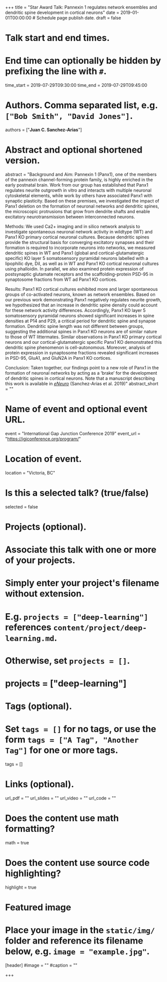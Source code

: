 +++
title = "Star Award Talk: Pannexin 1 regulates network ensembles and dendritic spine development in cortical neurons"
date = 2019-01-01T00:00:00  # Schedule page publish date.
draft = false

# Talk start and end times.
#   End time can optionally be hidden by prefixing the line with `#`.
time_start = 2019-07-29T09:30:00
time_end = 2019-07-29T09:45:00

# Authors. Comma separated list, e.g. `["Bob Smith", "David Jones"]`.
authors = ["**Juan C. Sanchez-Arias**"]

# Abstract and optional shortened version.
abstract = "Background and Aim: Pannexin 1 (Panx1), one of the members of the pannexin channel-forming protein family, is highly enriched in the early postnatal brain. Work from our group has established that Panx1 regulates neurite outgrowth in vitro and interacts with multiple neuronal cytoskeletal elements, while work by others have associated Panx1 with synaptic plasticity. Based on these premises, we investigated the impact of Panx1 deletion on the formation of neuronal networks and dendritic spines, the microscopic protrusions that grow from dendrite shafts and enable excitatory neurotransmission between interconnected neurons.

Methods: We used Ca2+ imaging and in silico network analysis to investigate spontaneous neuronal network activity in wildtype (WT) and Panx1 KO primary cortical neuronal cultures. Because dendritic spines provide the structural basis for converging excitatory synapses and their formation is required to incorporate neurons into networks, we measured dendritic spines in WT and Panx1 (global and cortical-glutamatergic specific) KO layer 5 somatosensory pyramidal neurons labelled with a lipophilic dye, DiI, as well as in WT and Panx1 KO cortical neuronal cultures using phalloidin. In parallel, we also examined protein expression of postsynaptic glutamate receptors and the scaffolding-protein PSD-95 in synaptosome fractions from WT ad Panx1 KO cortices.

Results: Panx1 KO cortical cultures exhibited more and larger spontaneous groups of co-activated neurons, known as network ensembles. Based on our previous work demonstrating Panx1 negatively regulates neurite growth, we hypothesized that an increase in dendritic spine density could account for these network activity differences. Accordingly, Panx1 KO layer 5 somatosensory pyramidal neurons showed significant increases in spine densities at P14 and P29, a critical period for dendritic spine and synapse formation. Dendritic spine length was not different between groups, suggesting the additional spines in Panx1 KO neurons are of similar nature to those of WT littermates. Similar observations in Panx1 KO primary cortical neurons and our cortical-glutamatergic specific Panx1 KO demonstrated this dendritic spine phenomenon is cell-autonomous. Moreover, analysis of protein expression in synaptosome fractions revealed significant increases in PSD-95, GluA1, and GluN2A in Panx1 KO cortices.

Conclusion: Taken together, our findings point to a new role of Panx1 in the formation of neuronal networks by acting as a ‘brake’ for the development of dendritic spines in cortical neurons. Note that a manuscript describing this work is available in [*eNeuro*](https://www.eneuro.org/content/6/3/ENEURO.0503-18.2019) (Sanchez-Arias et al. 2019)"
abstract_short = ""

# Name of event and optional event URL.
event = "International Gap Junction Conference 2019"
event_url = "https://igjconference.org/program/"

# Location of event.
location = "Victoria, BC"

# Is this a selected talk? (true/false)
selected = false

# Projects (optional).
#   Associate this talk with one or more of your projects.
#   Simply enter your project's filename without extension.
#   E.g. `projects = ["deep-learning"]` references `content/project/deep-learning.md`.
#   Otherwise, set `projects = []`.
# projects = ["deep-learning"]

# Tags (optional).
#   Set `tags = []` for no tags, or use the form `tags = ["A Tag", "Another Tag"]` for one or more tags.
tags = []

# Links (optional).
url_pdf = ""
url_slides = ""
url_video = ""
url_code = ""

# Does the content use math formatting?
math = true

# Does the content use source code highlighting?
highlight = true

# Featured image
# Place your image in the `static/img/` folder and reference its filename below, e.g. `image = "example.jpg"`.
[header]
#image = ""
#caption = ""

+++

